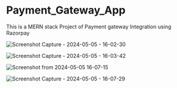 # Payment_Gateway_App

This is a MERN stack Project of  Payment gateway Integration using Razorpay 

![Screenshot Capture - 2024-05-05 - 16-02-30](https://github.com/caveMan05/Payment_Gateway_-App/assets/166364615/fe1b5e8f-9df1-4009-bff9-b9d2153e8cee)

![Screenshot Capture - 2024-05-05 - 16-03-42](https://github.com/caveMan05/Payment_Gateway_-App/assets/166364615/17b193c3-1c05-493d-be05-db84940c2da1)


![Screenshot from 2024-05-05 16-07-15](https://github.com/caveMan05/Payment_Gateway_-App/assets/166364615/fdf79f56-188c-4ee9-809e-843ae11b788e)

![Screenshot Capture - 2024-05-05 - 16-07-29](https://github.com/caveMan05/Payment_Gateway_-App/assets/166364615/98b94873-d4d9-4d18-be0b-4642e04f208c)


